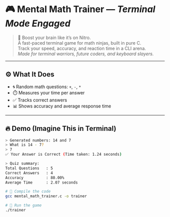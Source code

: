 # 🎮 Mental Math Trainer ― *Terminal Mode Engaged*

> 🧠 Boost your brain like it’s on Nitro.  
> A fast-paced terminal game for math ninjas, built in pure C.  
> Track your speed, accuracy, and reaction time in a CLI arena.  
> *Made for terminal warriors, future coders, and keyboard slayers.*

---

## ⚙️ What It Does

- 🌀 Random math questions: `+`, `-`, `*`
- ⏱️ Measures your time per answer
- ✅ Tracks correct answers
- 📊 Shows accuracy and average response time

---

## 🔥 Demo (Imagine This in Terminal)

```bash
> Generated numbers: 14 and 7
> What is 14 - 7?
> 7
✅ Your Answer is Correct (Time taken: 1.24 seconds)

> Quiz summary:
Total Questions   : 5
Correct Answers   : 4
Accuracy          : 80.00%
Average Time      : 2.07 seconds

# 🧩 Compile the code
gcc mental_math_trainer.c -o trainer

# 🚀 Run the game
./trainer
